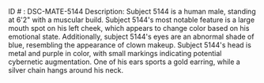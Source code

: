 ID # : DSC-MATE-5144
Description: Subject 5144 is a human male, standing at 6'2" with a muscular build. Subject 5144's most notable feature is a large mouth spot on his left cheek, which appears to change color based on his emotional state. Additionally, subject 5144's eyes are an abnormal shade of blue, resembling the appearance of clown makeup. Subject 5144's head is metal and purple in color, with small markings indicating potential cybernetic augmentation. One of his ears sports a gold earring, while a silver chain hangs around his neck.